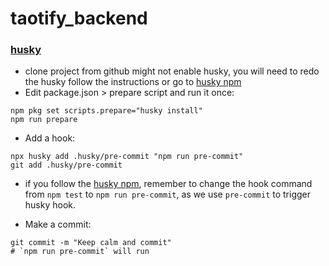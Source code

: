 # taotify_backend

### **<u>husky</u>**

- clone project from github might not enable husky, you will need to redo the husky follow the instructions or go to [husky npm](https://www.npmjs.com/package/husky)
- Edit package.json > prepare script and run it once:

```
npm pkg set scripts.prepare="husky install"
npm run prepare
```

- Add a hook:

```
npx husky add .husky/pre-commit "npm run pre-commit"
git add .husky/pre-commit
```

- if you follow the [husky npm](https://www.npmjs.com/package/husky), remember to change the hook command from `npm test` to `npm run pre-commit`, as we use `pre-commit` to trigger husky hook.

- Make a commit:

```
git commit -m "Keep calm and commit"
# `npm run pre-commit` will run
```
